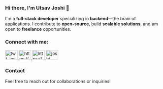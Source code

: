 ### Hi there, I'm Utsav Joshi 👋

I'm a **full-stack developer** specializing in **backend**—the brain of applications. I contribute to **open-source**, build **scalable solutions**, and am open to **freelance** opportunities.

### Connect with me:
<p align="left">
  <a href="https://x.com/joshi__utsav" target="_blank">
    <img src="https://raw.githubusercontent.com/rahuldkjain/github-profile-readme-generator/master/src/images/icons/Social/twitter.svg" alt="twt_joshi" height="30" width="40" />
  </a>
  <a href="https://www.linkedin.com/in/joshi-utsav" target="_blank">
    <img src="https://raw.githubusercontent.com/rahuldkjain/github-profile-readme-generator/master/src/images/icons/Social/linked-in-alt.svg" alt="https://www.linkedin.com/mwlite/in/joshi-utsav" height="30" width="40" />
  </a>
  <a href="https://stackoverflow.com/users/20730310/utsav-joshi" target="_blank">
    <img src="https://raw.githubusercontent.com/rahuldkjain/github-profile-readme-generator/master/src/images/icons/Social/stack-overflow.svg" alt="https://stackoverflow.com/users/20730310/utsav-joshi" height="30" width="40" />
  </a>
  <a href="https://www.instagram.com/joshi___utsav" target="_blank">
    <img src="https://raw.githubusercontent.com/rahuldkjain/github-profile-readme-generator/master/src/images/icons/Social/instagram.svg" alt="joshi___utsav" height="30" width="40" />
  </a>
</p>

### Contact
Feel free to reach out for collaborations or inquiries!
